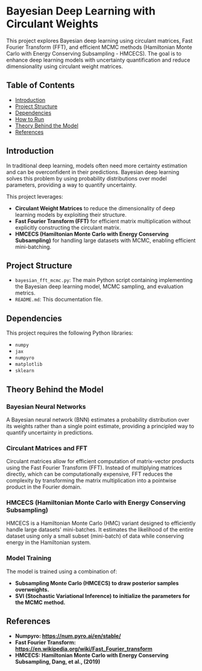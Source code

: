 # Bayesian Deep Learning with Circulant Weights

This project explores Bayesian deep learning using circulant matrices, Fast Fourier Transform (FFT), and efficient MCMC methods (Hamiltonian Monte Carlo with Energy Conserving Subsampling - HMCECS). The goal is to enhance deep learning models with uncertainty quantification and reduce dimensionality using circulant weight matrices.

## Table of Contents

- [Introduction](#introduction)
- [Project Structure](#project-structure)
- [Dependencies](#dependencies)
- [How to Run](#how-to-run)
- [Theory Behind the Model](#theory-behind-the-model)
- [References](#references)

## Introduction

In traditional deep learning, models often need more certainty estimation and can be overconfident in their predictions. Bayesian deep learning solves this problem by using probability distributions over model parameters, providing a way to quantify uncertainty.

This project leverages:
- **Circulant Weight Matrices** to reduce the dimensionality of deep learning models by exploiting their structure.
- **Fast Fourier Transform (FFT)** for efficient matrix multiplication without explicitly constructing the circulant matrix.
- **HMCECS (Hamiltonian Monte Carlo with Energy Conserving Subsampling)** for handling large datasets with MCMC, enabling efficient mini-batching.

## Project Structure

- `bayesian_fft_mcmc.py`: The main Python script containing implementing the Bayesian deep learning model, MCMC sampling, and evaluation metrics.
- `README.md`: This documentation file.
  
## Dependencies

This project requires the following Python libraries:
- `numpy`
- `jax`
- `numpyro`
- `matplotlib`
- `sklearn`

## Theory Behind the Model
### Bayesian Neural Networks
A Bayesian neural network (BNN) estimates a probability distribution over its weights rather than a single point estimate, providing a principled way to quantify uncertainty in predictions.
### Circulant Matrices and FFT
Circulant matrices allow for efficient computation of matrix-vector products using the Fast Fourier Transform (FFT). Instead of multiplying matrices directly, which can be computationally expensive, FFT reduces the complexity by transforming the matrix multiplication into a pointwise product in the Fourier domain.
### HMCECS (Hamiltonian Monte Carlo with Energy Conserving Subsampling)
HMCECS is a Hamiltonian Monte Carlo (HMC) variant designed to efficiently handle large datasets' mini-batches. It estimates the likelihood of the entire dataset using only a small subset (mini-batch) of data while conserving energy in the Hamiltonian system.
### Model Training
The model is trained using a combination of:

- **Subsampling Monte Carlo (HMCECS) to draw posterior samples overweights.**
- **SVI (Stochastic Variational Inference) to initialize the parameters for the MCMC method.**
## References
- **Numpyro: https://num.pyro.ai/en/stable/**
- **Fast Fourier Transform: https://en.wikipedia.org/wiki/Fast_Fourier_transform**
- **HMCECS: Hamiltonian Monte Carlo with Energy Conserving Subsampling, Dang, et al., (2019)**

